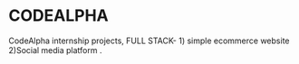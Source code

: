 # CODEALPHA
CodeAlpha internship projects, FULL STACK- 1) simple ecommerce website 2)Social media platform .
